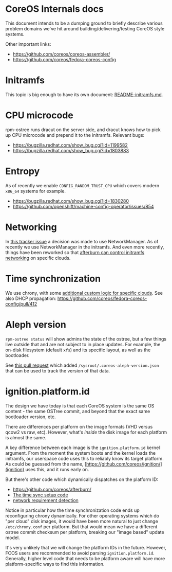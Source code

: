 # CoreOS Internals docs

This document intends to be a dumping ground to briefly describe various problem domains we've hit around building/delivering/testing CoreOS style systems.

Other important links:

 - https://github.com/coreos/coreos-assembler/
 - https://github.com/coreos/fedora-coreos-config

# Initramfs 

This topic is big enough to have its own document: [README-initramfs.md](README-initramfs.md).

# CPU microcode

rpm-ostree runs dracut on the server side, and dracut knows how to pick up CPU microcode and prepend it to the initramfs.  Relevant bugs:

- https://bugzilla.redhat.com/show_bug.cgi?id=1199582
- https://bugzilla.redhat.com/show_bug.cgi?id=1803883

# Entropy

As of recently we enable `CONFIG_RANDOM_TRUST_CPU` which covers modern `x86_64` systems for example.

- https://bugzilla.redhat.com/show_bug.cgi?id=1830280
- https://github.com/openshift/machine-config-operator/issues/854

# Networking

In [this tracker issue](https://github.com/coreos/fedora-coreos-tracker/issues/24) a decision was made to use NetworkManager.  As of recently we use NetworkManager in the initramfs.  And even more recently, things have been reworked so that [afterburn can control initramfs networking](https://github.com/coreos/afterburn/pull/404) on specific clouds.

# Time synchronization

We use chrony, with some [additional custom logic for specific clouds](https://github.com/coreos/fedora-coreos-config/blob/faf387eac89d14924a1e2021d2093d0cdb8af8b3/overlay.d/20platform-chrony/usr/lib/systemd/system-generators/coreos-platform-chrony).
See also DHCP propagation: https://github.com/coreos/fedora-coreos-config/pull/412

# Aleph version

`rpm-ostree status` will show admins the state of the ostree, but a few things live outside that and are not subject to in place updates.  For example, the on-disk filesystem (default `xfs`) and its specific layout, as well as the bootloader.

See [this pull request](https://github.com/coreos/coreos-assembler/pull/768/commits/2701e91838e18d3eac0694fd0a5f003befcfb218) which added `/sysroot/.coreos-aleph-version.json` that can be used to track the version of that data.

# ignition.platform.id

The design we have today is that each CoreOS system is the same OS content - the same OSTree commit,
and beyond that the exact same bootloader version, etc.

There are differences per platform on the image formats (VHD versus qcow2 vs raw, etc).  However,
what's *inside* the disk image for each platform is almost the same.

A key difference between each image is the `ignition.platform.id` kernel argument.  From the
moment the system boots and the kernel loads the initramfs, our userspace code uses this
to reliably know its target platform.  As could be guessed from the name, [https://github.com/coreos/ignition/](ignition)
uses this, and it runs early on.

But there's other code which dynamically dispatches on the platform ID:

- https://github.com/coreos/afterburn/
- [The time sync setup code](https://github.com/coreos/fedora-coreos-config/blob/d87b52bc6a90b53e1afeab2731b52612d5e3bbc0/tests/kola/chrony/coreos-platform-chrony-generator#L9)
- [network requirement detection](https://github.com/coreos/fedora-coreos-config/blob/d87b52bc6a90b53e1afeab2731b52612d5e3bbc0/overlay.d/05core/usr/lib/dracut/modules.d/35coreos-network/coreos-enable-network.service#L13)

Notice in particular how the time synchronization code ends up reconfiguring chrony dynamically.
For other operating systems which do "per cloud" disk images, it would have been more
natural to just change `/etc/chrony.conf` per platform.  But that would mean we have a different
ostree commit checksum per platform, breaking our "image based" update model.

It's very unlikely that we will change the platform IDs in the future.  However, FCOS users are recommended
to avoid parsing `ignition.platform.id`.  Generally, higher level code that needs to be
platform aware will have more platform-specific ways to find this information.

